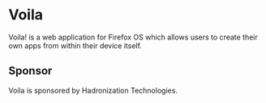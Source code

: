 Voila
=====

Voila! is a web application for Firefox OS which allows users to create their own apps from within their device itself. 

Sponsor
-------
Voila is sponsored by Hadronization Technologies.
